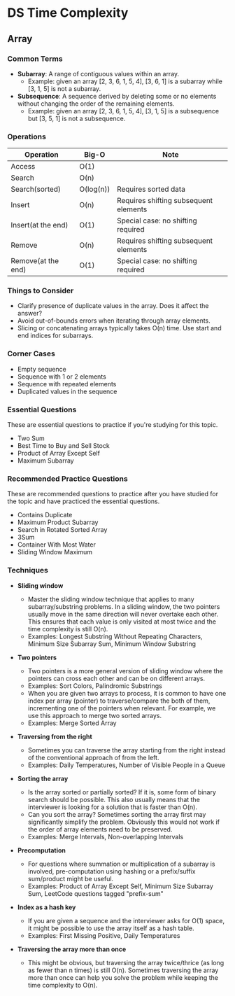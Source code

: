 # DS Time Complexity

## Array

### Common Terms
- **Subarray**: A range of contiguous values within an array.
  - Example: given an array [2, 3, 6, 1, 5, 4], [3, 6, 1] is a subarray while [3, 1, 5] is not a subarray.
- **Subsequence**: A sequence derived by deleting some or no elements without changing the order of the remaining elements.
  - Example: given an array [2, 3, 6, 1, 5, 4], [3, 1, 5] is a subsequence but [3, 5, 1] is not a subsequence.

### Operations

| Operation            | Big-O      | Note                                      |
|----------------------|------------|-------------------------------------------|
| Access               | O(1)       |                                           |
| Search               | O(n)       |                                           |
| Search(sorted)       | O(log(n))  | Requires sorted data                      |
| Insert               | O(n)       | Requires shifting subsequent elements     |
| Insert(at the end)   | O(1)       | Special case: no shifting required        |
| Remove               | O(n)       | Requires shifting subsequent elements     |
| Remove(at the end)   | O(1)       | Special case: no shifting required        |

### Things to Consider
- Clarify presence of duplicate values in the array. Does it affect the answer?
- Avoid out-of-bounds errors when iterating through array elements.
- Slicing or concatenating arrays typically takes O(n) time. Use start and end indices for subarrays.

### Corner Cases
- Empty sequence
- Sequence with 1 or 2 elements
- Sequence with repeated elements
- Duplicated values in the sequence

### Essential Questions
These are essential questions to practice if you're studying for this topic.
- Two Sum
- Best Time to Buy and Sell Stock
- Product of Array Except Self
- Maximum Subarray

### Recommended Practice Questions
These are recommended questions to practice after you have studied for the topic and have practiced the essential questions.
- Contains Duplicate
- Maximum Product Subarray
- Search in Rotated Sorted Array
- 3Sum
- Container With Most Water
- Sliding Window Maximum

### Techniques
- **Sliding window**
  - Master the sliding window technique that applies to many subarray/substring problems. In a sliding window, the two pointers usually move in the same direction will never overtake each other. This ensures that each value is only visited at most twice and the time complexity is still O(n).
  - Examples: Longest Substring Without Repeating Characters, Minimum Size Subarray Sum, Minimum Window Substring

- **Two pointers**
  - Two pointers is a more general version of sliding window where the pointers can cross each other and can be on different arrays. 
  - Examples: Sort Colors, Palindromic Substrings
  - When you are given two arrays to process, it is common to have one index per array (pointer) to traverse/compare the both of them, incrementing one of the pointers when relevant. For example, we use this approach to merge two sorted arrays.
  - Examples: Merge Sorted Array

- **Traversing from the right**
  - Sometimes you can traverse the array starting from the right instead of the conventional approach of from the left.
  - Examples: Daily Temperatures, Number of Visible People in a Queue

- **Sorting the array**
  - Is the array sorted or partially sorted? If it is, some form of binary search should be possible. This also usually means that the interviewer is looking for a solution that is faster than O(n).
  - Can you sort the array? Sometimes sorting the array first may significantly simplify the problem. Obviously this would not work if the order of array elements need to be preserved.
  - Examples: Merge Intervals, Non-overlapping Intervals

- **Precomputation**
  - For questions where summation or multiplication of a subarray is involved, pre-computation using hashing or a prefix/suffix sum/product might be useful.
  - Examples: Product of Array Except Self, Minimum Size Subarray Sum, LeetCode questions tagged "prefix-sum"

- **Index as a hash key**
  - If you are given a sequence and the interviewer asks for O(1) space, it might be possible to use the array itself as a hash table.
  - Examples: First Missing Positive, Daily Temperatures

- **Traversing the array more than once**
  - This might be obvious, but traversing the array twice/thrice (as long as fewer than n times) is still O(n). Sometimes traversing the array more than once can help you solve the problem while keeping the time complexity to O(n).
